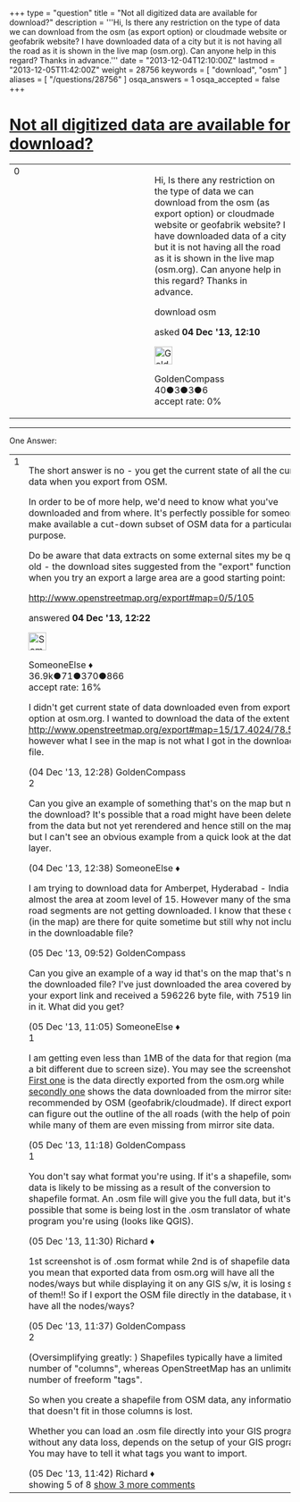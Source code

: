 +++
type = "question"
title = "Not all digitized data are available for download?"
description = '''Hi, Is there any restriction on the type of data we can download from the osm (as export option) or cloudmade website or geofabrik website? I have downloaded data of a city but it is not having all the road as it is shown in the live map (osm.org). Can anyone help in this regard? Thanks in advance.'''
date = "2013-12-04T12:10:00Z"
lastmod = "2013-12-05T11:42:00Z"
weight = 28756
keywords = [ "download", "osm" ]
aliases = [ "/questions/28756" ]
osqa_answers = 1
osqa_accepted = false
+++

<div class="headNormal">

# [Not all digitized data are available for download?](/questions/28756/not-all-digitized-data-are-available-for-download)

</div>

<div id="main-body">

<div id="askform">

<table id="question-table" style="width:100%;">
<colgroup>
<col style="width: 50%" />
<col style="width: 50%" />
</colgroup>
<tbody>
<tr>
<td style="width: 30px; vertical-align: top"><div class="vote-buttons">
<span id="post-28756-upvote" class="ajax-command post-vote up" rel="nofollow" title="I like this post (click again to cancel)"> </span>
<div id="post-28756-score" class="post-score" title="current number of votes">
0
</div>
<span id="post-28756-downvote" class="ajax-command post-vote down" rel="nofollow" title="I dont like this post (click again to cancel)"> </span> <span id="favorite-mark" class="ajax-command favorite-mark" rel="nofollow" title="mark/unmark this question as favorite (click again to cancel)"> </span>
<div id="favorite-count" class="favorite-count">
&#10;</div>
</div></td>
<td><div id="item-right">
<div class="question-body">
<p>Hi, Is there any restriction on the type of data we can download from the osm (as export option) or cloudmade website or geofabrik website? I have downloaded data of a city but it is not having all the road as it is shown in the live map (osm.org). Can anyone help in this regard? Thanks in advance.</p>
</div>
<div id="question-tags" class="tags-container tags">
<span class="post-tag tag-link-download" rel="tag" title="see questions tagged &#39;download&#39;">download</span> <span class="post-tag tag-link-osm" rel="tag" title="see questions tagged &#39;osm&#39;">osm</span>
</div>
<div id="question-controls" class="post-controls">
&#10;</div>
<div class="post-update-info-container">
<div class="post-update-info post-update-info-user">
<p>asked <strong>04 Dec '13, 12:10</strong></p>
<img src="https://secure.gravatar.com/avatar/c59921537afd0b14f63f47aac9b4b600?s=32&amp;d=identicon&amp;r=g" class="gravatar" width="32" height="32" alt="GoldenCompass&#39;s gravatar image" />
<p><span>GoldenCompass</span><br />
<span class="score" title="40 reputation points">40</span><span title="3 badges"><span class="badge1">●</span><span class="badgecount">3</span></span><span title="3 badges"><span class="silver">●</span><span class="badgecount">3</span></span><span title="6 badges"><span class="bronze">●</span><span class="badgecount">6</span></span><br />
<span class="accept_rate" title="Rate of the user&#39;s accepted answers">accept rate:</span> <span title="GoldenCompass has no accepted answers">0%</span></p>
</div>
</div>
<div id="comments-container-28756" class="comments-container">
&#10;</div>
<div id="comment-tools-28756" class="comment-tools">
&#10;</div>
<div class="clear">
&#10;</div>
<div id="comment-28756-form-container" class="comment-form-container">
&#10;</div>
<div class="clear">
&#10;</div>
</div></td>
</tr>
</tbody>
</table>

------------------------------------------------------------------------

<div class="tabBar">

<span id="sort-top"></span>

<div class="headQuestions">

One Answer:

</div>

</div>

<span id="28759"></span>

<div id="answer-container-28759" class="answer">

<table style="width:100%;">
<colgroup>
<col style="width: 50%" />
<col style="width: 50%" />
</colgroup>
<tbody>
<tr>
<td style="width: 30px; vertical-align: top"><div class="vote-buttons">
<span id="post-28759-upvote" class="ajax-command post-vote up" rel="nofollow" title="I like this post (click again to cancel)"> </span>
<div id="post-28759-score" class="post-score" title="current number of votes">
1
</div>
<span id="post-28759-downvote" class="ajax-command post-vote down" rel="nofollow" title="I dont like this post (click again to cancel)"> </span>
</div></td>
<td><div class="item-right">
<div class="answer-body">
<p>The short answer is no - you get the current state of all the current data when you export from OSM.</p>
<p>In order to be of more help, we'd need to know what you've downloaded and from where. It's perfectly possible for someone to make available a cut-down subset of OSM data for a particular purpose.</p>
<p>Do be aware that data extracts on some external sites my be quite old - the download sites suggested from the "export" function when you try an export a large area are a good starting point:</p>
<p><a href="http://www.openstreetmap.org/export#map=0/5/105">http://www.openstreetmap.org/export#map=0/5/105</a></p>
</div>
<div class="answer-controls post-controls">
&#10;</div>
<div class="post-update-info-container">
<div class="post-update-info post-update-info-user">
<p>answered <strong>04 Dec '13, 12:22</strong></p>
<img src="https://secure.gravatar.com/avatar/0bf1aa22f7f5e045b0eb8beb79fe7907?s=32&amp;d=identicon&amp;r=g" class="gravatar" width="32" height="32" alt="SomeoneElse&#39;s gravatar image" />
<p><span>SomeoneElse ♦</span><br />
<span class="score" title="36866 reputation points"><span>36.9k</span></span><span title="71 badges"><span class="badge1">●</span><span class="badgecount">71</span></span><span title="370 badges"><span class="silver">●</span><span class="badgecount">370</span></span><span title="866 badges"><span class="bronze">●</span><span class="badgecount">866</span></span><br />
<span class="accept_rate" title="Rate of the user&#39;s accepted answers">accept rate:</span> <span title="SomeoneElse has 228 accepted answers">16%</span></p>
</div>
</div>
<div id="comments-container-28759" class="comments-container">
<span id="28761"></span>
<div id="comment-28761" class="comment">
<div id="post-28761-score" class="comment-score">
&#10;</div>
<div class="comment-text">
<p>I didn't get current state of data downloaded even from export option at osm.org. I wanted to download the data of the extent <a href="http://www.openstreetmap.org/export#map=15/17.4024/78.5370">http://www.openstreetmap.org/export#map=15/17.4024/78.5370</a> however what I see in the map is not what I got in the downloaded file.</p>
</div>
<div id="comment-28761-info" class="comment-info">
<span class="comment-age">(04 Dec '13, 12:28)</span> <span class="comment-user userinfo">GoldenCompass</span>
</div>
</div>
<span id="28764"></span>
<div id="comment-28764" class="comment">
<div id="post-28764-score" class="comment-score">
2
</div>
<div class="comment-text">
<p>Can you give an example of something that's on the map but not in the download? It's possible that a road might have been deleted from the data but not yet rerendered and hence still on the map, but I can't see an obvious example from a quick look at the data layer.</p>
</div>
<div id="comment-28764-info" class="comment-info">
<span class="comment-age">(04 Dec '13, 12:38)</span> <span class="comment-user userinfo">SomeoneElse ♦</span>
</div>
</div>
<span id="28800"></span>
<div id="comment-28800" class="comment not_top_scorer">
<div id="post-28800-score" class="comment-score">
&#10;</div>
<div class="comment-text">
<p>I am trying to download data for Amberpet, Hyderabad - India area almost the area at zoom level of 15. However many of the small road segments are not getting downloaded. I know that these data (in the map) are there for quite sometime but still why not included in the downloadable file?</p>
</div>
<div id="comment-28800-info" class="comment-info">
<span class="comment-age">(05 Dec '13, 09:52)</span> <span class="comment-user userinfo">GoldenCompass</span>
</div>
</div>
<span id="28803"></span>
<div id="comment-28803" class="comment not_top_scorer">
<div id="post-28803-score" class="comment-score">
&#10;</div>
<div class="comment-text">
<p>Can you give an example of a way id that's on the map that's not in the downloaded file? I've just downloaded the area covered by your export link and received a 596226 byte file, with 7519 lines in it. What did you get?</p>
</div>
<div id="comment-28803-info" class="comment-info">
<span class="comment-age">(05 Dec '13, 11:05)</span> <span class="comment-user userinfo">SomeoneElse ♦</span>
</div>
</div>
<span id="28805"></span>
<div id="comment-28805" class="comment">
<div id="post-28805-score" class="comment-score">
1
</div>
<div class="comment-text">
<p>I am getting even less than 1MB of the data for that region (may be a bit different due to screen size). You may see the screenshots: <a href="http://help.openstreetmap.org/upfiles/osm_data.JPG">First one</a> is the data directly exported from the osm.org while <a href="http://help.openstreetmap.org/upfiles/osm_data2.JPG">secondly one</a> shows the data downloaded from the mirror sites recommended by OSM (geofabrik/cloudmade). If direct export we can figure out the outline of the all roads (with the help of points) while many of them are even missing from mirror site data.</p>
</div>
<div id="comment-28805-info" class="comment-info">
<span class="comment-age">(05 Dec '13, 11:18)</span> <span class="comment-user userinfo">GoldenCompass</span>
</div>
</div>
<span id="28808"></span>
<div id="comment-28808" class="comment">
<div id="post-28808-score" class="comment-score">
1
</div>
<div class="comment-text">
<p>You don't say what format you're using. If it's a shapefile, some data is likely to be missing as a result of the conversion to shapefile format. An .osm file will give you the full data, but it's possible that some is being lost in the .osm translator of whatever program you're using (looks like QGIS).</p>
</div>
<div id="comment-28808-info" class="comment-info">
<span class="comment-age">(05 Dec '13, 11:30)</span> <span class="comment-user userinfo">Richard ♦</span>
</div>
</div>
<span id="28810"></span>
<div id="comment-28810" class="comment not_top_scorer">
<div id="post-28810-score" class="comment-score">
&#10;</div>
<div class="comment-text">
<p>1st screenshot is of .osm format while 2nd is of shapefile data. So you mean that exported data from osm.org will have all the nodes/ways but while displaying it on any GIS s/w, it is losing some of them!! So if I export the OSM file directly in the database, it will have all the nodes/ways?</p>
</div>
<div id="comment-28810-info" class="comment-info">
<span class="comment-age">(05 Dec '13, 11:37)</span> <span class="comment-user userinfo">GoldenCompass</span>
</div>
</div>
<span id="28811"></span>
<div id="comment-28811" class="comment">
<div id="post-28811-score" class="comment-score">
2
</div>
<div class="comment-text">
<p>(Oversimplifying greatly: ) Shapefiles typically have a limited number of "columns", whereas OpenStreetMap has an unlimited number of freeform "tags".</p>
<p>So when you create a shapefile from OSM data, any information that doesn't fit in those columns is lost.</p>
<p>Whether you can load an .osm file directly into your GIS program, without any data loss, depends on the setup of your GIS program. You may have to tell it what tags you want to import.</p>
</div>
<div id="comment-28811-info" class="comment-info">
<span class="comment-age">(05 Dec '13, 11:42)</span> <span class="comment-user userinfo">Richard ♦</span>
</div>
</div>
</div>
<div id="comment-tools-28759" class="comment-tools">
<span class="comments-showing"> showing 5 of 8 </span> <a href="#" class="show-all-comments-link">show 3 more comments</a>
</div>
<div class="clear">
&#10;</div>
<div id="comment-28759-form-container" class="comment-form-container">
&#10;</div>
<div class="clear">
&#10;</div>
</div></td>
</tr>
</tbody>
</table>

</div>

<div class="paginator-container-left">

</div>

</div>

</div>

